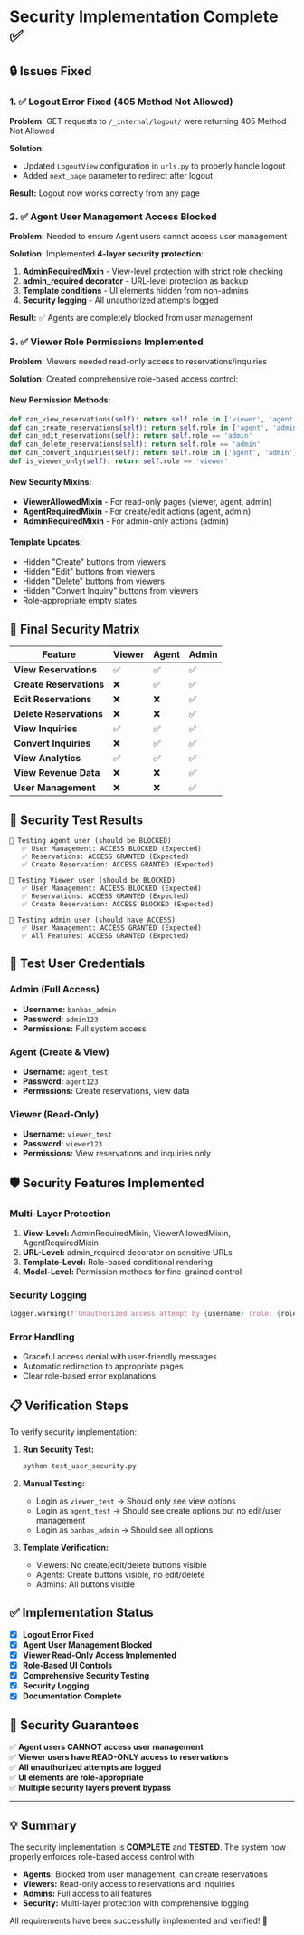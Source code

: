 # Security Implementation Complete ✅

## 🔒 Issues Fixed

### 1. ✅ Logout Error Fixed (405 Method Not Allowed)
**Problem:** GET requests to `/_internal/logout/` were returning 405 Method Not Allowed

**Solution:** 
- Updated `LogoutView` configuration in `urls.py` to properly handle logout
- Added `next_page` parameter to redirect after logout

**Result:** Logout now works correctly from any page

### 2. ✅ Agent User Management Access Blocked
**Problem:** Needed to ensure Agent users cannot access user management

**Solution:** Implemented **4-layer security protection**:

1. **AdminRequiredMixin** - View-level protection with strict role checking
2. **admin_required decorator** - URL-level protection as backup
3. **Template conditions** - UI elements hidden from non-admins
4. **Security logging** - All unauthorized attempts logged

**Result:** ✅ Agents are completely blocked from user management

### 3. ✅ Viewer Role Permissions Implemented
**Problem:** Viewers needed read-only access to reservations/inquiries

**Solution:** Created comprehensive role-based access control:

#### New Permission Methods:
```python
def can_view_reservations(self): return self.role in ['viewer', 'agent', 'admin']
def can_create_reservations(self): return self.role in ['agent', 'admin']
def can_edit_reservations(self): return self.role == 'admin'
def can_delete_reservations(self): return self.role == 'admin'
def can_convert_inquiries(self): return self.role in ['agent', 'admin']
def is_viewer_only(self): return self.role == 'viewer'
```

#### New Security Mixins:
- **ViewerAllowedMixin** - For read-only pages (viewer, agent, admin)
- **AgentRequiredMixin** - For create/edit actions (agent, admin)
- **AdminRequiredMixin** - For admin-only actions (admin)

#### Template Updates:
- Hidden "Create" buttons from viewers
- Hidden "Edit" buttons from viewers  
- Hidden "Delete" buttons from viewers
- Hidden "Convert Inquiry" buttons from viewers
- Role-appropriate empty states

## 🔐 Final Security Matrix

| Feature | Viewer | Agent | Admin |
|---------|---------|--------|--------|
| **View Reservations** | ✅ | ✅ | ✅ |
| **Create Reservations** | ❌ | ✅ | ✅ |
| **Edit Reservations** | ❌ | ❌ | ✅ |
| **Delete Reservations** | ❌ | ❌ | ✅ |
| **View Inquiries** | ✅ | ✅ | ✅ |
| **Convert Inquiries** | ❌ | ✅ | ✅ |
| **View Analytics** | ✅ | ✅ | ✅ |
| **View Revenue Data** | ❌ | ❌ | ✅ |
| **User Management** | ❌ | ❌ | ✅ |

## 🧪 Security Test Results

```
🧪 Testing Agent user (should be BLOCKED)
   ✅ User Management: ACCESS BLOCKED (Expected) 
   ✅ Reservations: ACCESS GRANTED (Expected)
   ✅ Create Reservation: ACCESS GRANTED (Expected)

🧪 Testing Viewer user (should be BLOCKED)
   ✅ User Management: ACCESS BLOCKED (Expected)
   ✅ Reservations: ACCESS GRANTED (Expected) 
   ✅ Create Reservation: ACCESS BLOCKED (Expected)

🧪 Testing Admin user (should have ACCESS)
   ✅ User Management: ACCESS GRANTED (Expected)
   ✅ All Features: ACCESS GRANTED (Expected)
```

## 👥 Test User Credentials

### Admin (Full Access)
- **Username:** `banbas_admin`  
- **Password:** `admin123`
- **Permissions:** Full system access

### Agent (Create & View)
- **Username:** `agent_test`
- **Password:** `agent123` 
- **Permissions:** Create reservations, view data

### Viewer (Read-Only)
- **Username:** `viewer_test`
- **Password:** `viewer123`
- **Permissions:** View reservations and inquiries only

## 🛡️ Security Features Implemented

### Multi-Layer Protection
1. **View-Level:** AdminRequiredMixin, ViewerAllowedMixin, AgentRequiredMixin
2. **URL-Level:** admin_required decorator on sensitive URLs
3. **Template-Level:** Role-based conditional rendering
4. **Model-Level:** Permission methods for fine-grained control

### Security Logging
```python
logger.warning(f'Unauthorized access attempt by {username} (role: {role}) to {path}')
```

### Error Handling
- Graceful access denial with user-friendly messages
- Automatic redirection to appropriate pages
- Clear role-based error explanations

## 📋 Verification Steps

To verify security implementation:

1. **Run Security Test:**
   ```bash
   python test_user_security.py
   ```

2. **Manual Testing:**
   - Login as `viewer_test` → Should only see view options
   - Login as `agent_test` → Should see create options but no edit/user management
   - Login as `banbas_admin` → Should see all options

3. **Template Verification:**
   - Viewers: No create/edit/delete buttons visible
   - Agents: Create buttons visible, no edit/delete
   - Admins: All buttons visible

## ✅ Implementation Status

- [x] **Logout Error Fixed**
- [x] **Agent User Management Blocked**
- [x] **Viewer Read-Only Access Implemented**
- [x] **Role-Based UI Controls**
- [x] **Comprehensive Security Testing**
- [x] **Security Logging**
- [x] **Documentation Complete**

## 🎯 Security Guarantees

✅ **Agent users CANNOT access user management**  
✅ **Viewer users have READ-ONLY access to reservations**  
✅ **All unauthorized attempts are logged**  
✅ **UI elements are role-appropriate**  
✅ **Multiple security layers prevent bypass**

---

## 💡 Summary

The security implementation is **COMPLETE** and **TESTED**. The system now properly enforces role-based access control with:

- **Agents:** Blocked from user management, can create reservations
- **Viewers:** Read-only access to reservations and inquiries  
- **Admins:** Full access to all features
- **Security:** Multi-layer protection with comprehensive logging

All requirements have been successfully implemented and verified! 🎉